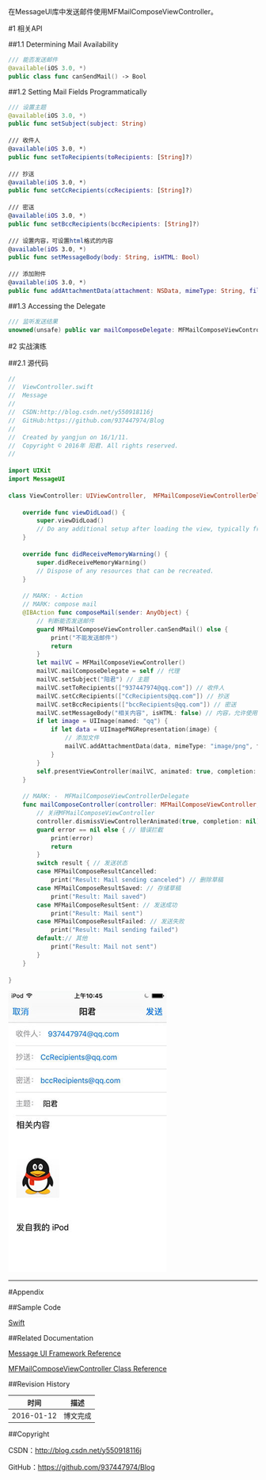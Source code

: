 在MessageUI库中发送邮件使用MFMailComposeViewController。


#1 相关API

##1.1 Determining Mail Availability

```swift
/// 能否发送邮件
@available(iOS 3.0, *)
public class func canSendMail() -> Bool
```

##1.2 Setting Mail Fields Programmatically

```swift
/// 设置主题
@available(iOS 3.0, *)
public func setSubject(subject: String)

/// 收件人
@available(iOS 3.0, *)
public func setToRecipients(toRecipients: [String]?)

/// 抄送
@available(iOS 3.0, *)
public func setCcRecipients(ccRecipients: [String]?)

/// 密送
@available(iOS 3.0, *)
public func setBccRecipients(bccRecipients: [String]?)

/// 设置内容，可设置html格式的内容
@available(iOS 3.0, *)
public func setMessageBody(body: String, isHTML: Bool)

/// 添加附件
@available(iOS 3.0, *)
public func addAttachmentData(attachment: NSData, mimeType: String, fileName filename: String)
```

##1.3 Accessing the Delegate

```swift
/// 监听发送结果
unowned(unsafe) public var mailComposeDelegate: MFMailComposeViewControllerDelegate?
```

#2 实战演练

##2.1 源代码

```swift
//
//  ViewController.swift
//  Message
//
//  CSDN:http://blog.csdn.net/y550918116j
//  GitHub:https://github.com/937447974/Blog
//
//  Created by yangjun on 16/1/11.
//  Copyright © 2016年 阳君. All rights reserved.
//

import UIKit
import MessageUI

class ViewController: UIViewController,  MFMailComposeViewControllerDelegate, MFMessageComposeViewControllerDelegate {
    
    override func viewDidLoad() {
        super.viewDidLoad()
        // Do any additional setup after loading the view, typically from a nib.
    }
    
    override func didReceiveMemoryWarning() {
        super.didReceiveMemoryWarning()
        // Dispose of any resources that can be recreated.
    }
    
    // MARK: - Action
    // MARK: compose mail
    @IBAction func composeMail(sender: AnyObject) {
        // 判断能否发送邮件
        guard MFMailComposeViewController.canSendMail() else {
            print("不能发送邮件")
            return
        }
        let mailVC = MFMailComposeViewController()
        mailVC.mailComposeDelegate = self // 代理
        mailVC.setSubject("阳君") // 主题
        mailVC.setToRecipients(["937447974@qq.com"]) // 收件人
        mailVC.setCcRecipients(["CcRecipients@qq.com"]) // 抄送
        mailVC.setBccRecipients(["bccRecipients@qq.com"]) // 密送
        mailVC.setMessageBody("相关内容", isHTML: false) // 内容，允许使用html内容
        if let image = UIImage(named: "qq") {
            if let data = UIImagePNGRepresentation(image) {
                // 添加文件
                mailVC.addAttachmentData(data, mimeType: "image/png", fileName: "qq")
            }
        }
        self.presentViewController(mailVC, animated: true, completion: nil)
    }
    
    // MARK: -  MFMailComposeViewControllerDelegate
    func mailComposeController(controller: MFMailComposeViewController, didFinishWithResult result: MFMailComposeResult, error: NSError?) {
        // 关闭MFMailComposeViewController
        controller.dismissViewControllerAnimated(true, completion: nil)
        guard error == nil else { // 错误拦截
            print(error)
            return
        }
        switch result { // 发送状态
        case MFMailComposeResultCancelled:
            print("Result: Mail sending canceled") // 删除草稿
        case MFMailComposeResultSaved: // 存储草稿
            print("Result: Mail saved")
        case MFMailComposeResultSent: // 发送成功
            print("Result: Mail sent")
        case MFMailComposeResultFailed: // 发送失败
            print("Result: Mail sending failed")
        default:// 其他
            print("Result: Mail not sent")
        }
    }
     
}

```

![](https://raw.githubusercontent.com/937447974/Blog/master/Resources/2016011201.jpg)
&#160;

----------

#Appendix

##Sample Code

[Swift](https://github.com/937447974/Swift)

##Related Documentation

[Message UI Framework Reference](https://developer.apple.com/library/ios/documentation/UIKit/Reference/UIKit_Framework/index.html)

[MFMailComposeViewController Class Reference](https://developer.apple.com/library/ios/documentation/MessageUI/Reference/MFMailComposeViewController_class/index.html)

##Revision History

| 时间 | 描述 |
| ---- | ---- |
| 2016-01-12 | 博文完成 |

##Copyright

CSDN：http://blog.csdn.net/y550918116j

GitHub：https://github.com/937447974/Blog